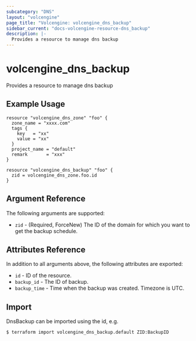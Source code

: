 ```yaml
---
subcategory: "DNS"
layout: "volcengine"
page_title: "Volcengine: volcengine_dns_backup"
sidebar_current: "docs-volcengine-resource-dns_backup"
description: |-
  Provides a resource to manage dns backup
---
```

# volcengine_dns_backup
Provides a resource to manage dns backup
## Example Usage
```hcl
resource "volcengine_dns_zone" "foo" {
  zone_name = "xxxx.com"
  tags {
    key   = "xx"
    value = "xx"
  }
  project_name = "default"
  remark       = "xxx"
}

resource "volcengine_dns_backup" "foo" {
  zid = volcengine_dns_zone.foo.id
}
```
## Argument Reference
The following arguments are supported:
* `zid` - (Required, ForceNew) The ID of the domain for which you want to get the backup schedule.

## Attributes Reference
In addition to all arguments above, the following attributes are exported:
* `id` - ID of the resource.
* `backup_id` - The ID of backup.
* `backup_time` - Time when the backup was created. Timezone is UTC.


## Import
DnsBackup can be imported using the id, e.g.
```
$ terraform import volcengine_dns_backup.default ZID:BackupID
```

